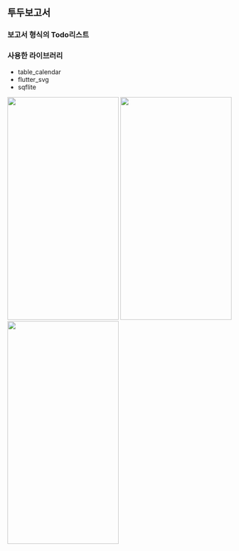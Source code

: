 ## 투두보고서
### 보고서 형식의 Todo리스트
### 사용한 라이브러리
- table_calendar
- flutter_svg
- sqflite

<img src="https://github.com/nagosoo/todo_report/assets/82588344/7e6b5a5a-f209-4cb7-bb99-8e7426b8db92" width="250" height="500"/>
<img src="https://github.com/nagosoo/todo_report/assets/82588344/afafe10c-26d3-4e70-9d17-9cdc835cd1dd" width="250" height="500"/>
<img src="https://github.com/nagosoo/todo_report/assets/82588344/026a9b1b-00a9-40c9-828b-8e76c2124392" width="250" height="500"/>
